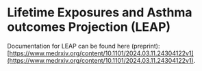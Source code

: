 # Lifetime Exposures and Asthma outcomes Projection (LEAP)

Documentation for LEAP can be found here (preprint): [https://www.medrxiv.org/content/10.1101/2024.03.11.24304122v1](https://www.medrxiv.org/content/10.1101/2024.03.11.24304122v1).